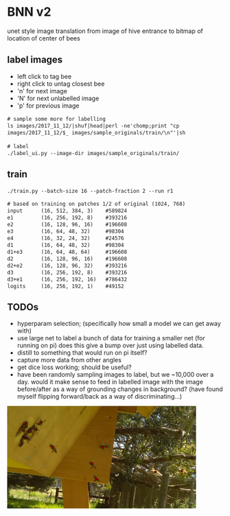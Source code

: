 # BNN v2

unet style image translation from image of hive entrance to bitmap of location of center of bees

## label images

* left click to tag bee
* right click to untag closest bee
* 'n' for next image
* 'N' for next unlabelled image
* 'p' for previous image

```
# sample some more for labelling
ls images/2017_11_12/|shuf|head|perl -ne'chomp;print "cp images/2017_11_12/$_ images/sample_originals/train/\n"'|sh

# label
./label_ui.py --image-dir images/sample_originals/train/
```

## train

```
./train.py --batch-size 16 --patch-fraction 2 --run r1
```

```
# based on training on patches 1/2 of original (1024, 768)
input      (16, 512, 384, 3)    #589824
e1         (16, 256, 192, 8)    #393216
e2         (16, 128, 96, 16)    #196608
e3         (16, 64, 48, 32)     #98304
e4         (16, 32, 24, 32)     #24576
d1         (16, 64, 48, 32)     #98304
d1+e3      (16, 64, 48, 64)     #196608
d2         (16, 128, 96, 16)    #196608
d2+e2      (16, 128, 96, 32)    #393216
d3         (16, 256, 192, 8)    #393216
d3+e1      (16, 256, 192, 16)   #786432
logits     (16, 256, 192, 1)    #49152
```

## TODOs

* hyperparam selection; (specifically how small a model we can get away with)
* use large net to label a bunch of data for training a smaller net (for running on pi) does this give a bump over just using labelled data.
* distill to something that would run on pi itself?
* capture more data from other angles
* get dice loss working; should be useful?
* have been randomly sampling images to label, but we ~10,000 over a day. would it make sense to feed in labelled image with the image before/after as a way of grounding changes in background? (have found myself flipping forward/back as a way of discriminating...)

![rgb_labels_predictions.png](rgb_labels_predictions.png)


